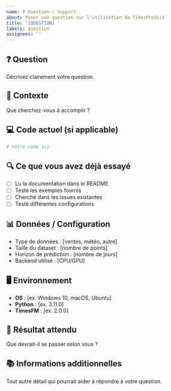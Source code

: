 ```yaml
---
name: ❓ Question / Support
about: Poser une question sur l'utilisation de TimesPredict
title: '[QUESTION] '
labels: question
assignees: ''
---
```


## ❓ Question
Décrivez clairement votre question.

## 🎯 Contexte
Que cherchez-vous à accomplir ?

## 💻 Code actuel (si applicable)
```python
# Votre code ici
```

## 🔍 Ce que vous avez déjà essayé
- [ ] Lu la documentation dans le README
- [ ] Testé les exemples fournis
- [ ] Cherché dans les issues existantes
- [ ] Testé différentes configurations

## 📊 Données / Configuration
- Type de données : [ventes, météo, autre]
- Taille du dataset : [nombre de points]
- Horizon de prédiction : [nombre de jours]
- Backend utilisé : [CPU/GPU]

## 🖥️ Environnement
- **OS** : [ex. Windows 10, macOS, Ubuntu]
- **Python** : [ex. 3.11.0]
- **TimesFM** : [ex. 2.0.0]

## 🎯 Résultat attendu
Que devrait-il se passer selon vous ?

## 📚 Informations additionnelles
Tout autre détail qui pourrait aider à répondre à votre question.